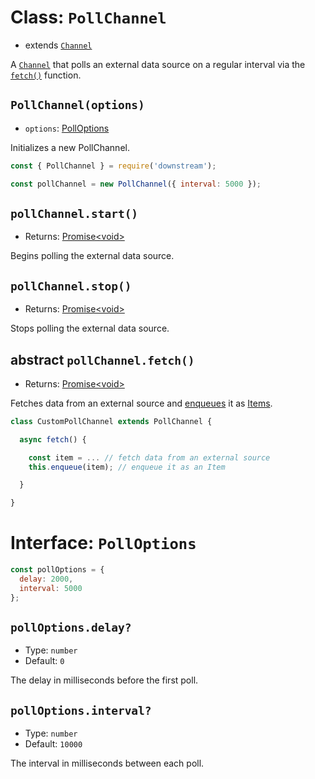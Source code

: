 # Class: `PollChannel`

- extends [`Channel`](./channel.md)

A [`Channel`](./channel.md) that polls an external data source on a regular interval via the [`fetch()`](#abstract-pollchannelfetch) function.

## `PollChannel(options)`

- `options`: [PollOptions](#interface-polloptions)

Initializes a new PollChannel.

```javascript
const { PollChannel } = require('downstream');

const pollChannel = new PollChannel({ interval: 5000 });
```

## `pollChannel.start()`
- Returns: [Promise\<void\>](https://developer.mozilla.org/en-US/docs/Web/JavaScript/Reference/Global_Objects/Promise)

Begins polling the external data source.

## `pollChannel.stop()`
- Returns: [Promise\<void\>](https://developer.mozilla.org/en-US/docs/Web/JavaScript/Reference/Global_Objects/Promise)

Stops polling the external data source.

## abstract `pollChannel.fetch()`
- Returns: [Promise\<void\>](https://developer.mozilla.org/en-US/docs/Web/JavaScript/Reference/Global_Objects/Promise)

Fetches data from an external source and [enqueues](./channel.md#channelenqueueitem) it as [Items](../item.md).

```javascript
class CustomPollChannel extends PollChannel {

  async fetch() {

    const item = ... // fetch data from an external source
    this.enqueue(item); // enqueue it as an Item

  }

}
```

# Interface: `PollOptions`

```javascript
const pollOptions = {
  delay: 2000,
  interval: 5000
};
```

## `pollOptions.delay?`
- Type: `number`
- Default: `0`

The delay in milliseconds before the first poll.

## `pollOptions.interval?`
- Type: `number`
- Default: `10000`

The interval in milliseconds between each poll.

